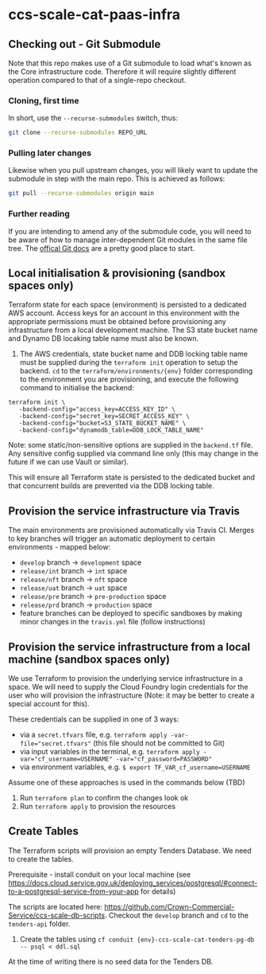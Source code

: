 # ccs-scale-cat-paas-infra

## Checking out - Git Submodule

Note that this repo makes use of a Git submodule to load what's known as the Core infrastructure code. Therefore it will require slightly different operation compared to that of a single-repo checkout.

### Cloning, first time

In short, use the `--recurse-submodules` switch, thus:
```bash
git clone --recurse-submodules REPO_URL
```

### Pulling later changes

Likewise when you pull upstream changes, you will likely want to update the submodule in step with the main repo. This is achieved as follows:

```bash
git pull --recurse-submodules origin main
```

### Further reading

If you are intending to amend any of the submodule code, you will need to be aware of how to manage inter-dependent Git modules in the same file tree. The [offical Git docs](https://git-scm.com/book/en/v2/Git-Tools-Submodules) are a pretty good place to start.

## Local initialisation & provisioning (sandbox spaces only)

Terraform state for each space (environment) is persisted to a dedicated AWS account. Access keys for an account in this environment with the appropriate permissions must be obtained before provisioning any infrastructure from a local development machine. The S3 state bucket name and Dynamo DB locaking table name must also be known.

1. The AWS credentials, state bucket name and DDB locking table name must be supplied during the `terraform init` operation to setup the backend. `cd` to the `terraform/environments/{env}` folder corresponding to the environment you are provisioning, and execute the following command to initialise the backend:

```
terraform init \
   -backend-config="access_key=ACCESS_KEY_ID" \
   -backend-config="secret_key=SECRET_ACCESS_KEY" \
   -backend-config="bucket=S3_STATE_BUCKET_NAME" \
   -backend-config="dynamodb_table=DDB_LOCK_TABLE_NAME"
```

Note: some static/non-sensitive options are supplied in the `backend.tf` file. Any sensitive config supplied via command line only (this may change in the future if we can use Vault or similar).

This will ensure all Terraform state is persisted to the dedicated bucket and that concurrent builds are prevented via the DDB locking table.

## Provision the service infrastructure via Travis

The main environments are provisioned automatically via Travis CI. Merges to key branches will trigger an automatic deployment to certain environments - mapped below:

- `develop` branch -> `development` space
- `release/int` branch -> `int` space
- `release/nft` branch -> `nft` space
- `release/uat` branch -> `uat` space
- `release/pre` branch -> `pre-production` space
- `release/prd` branch -> `production` space
- feature branches can be deployed to specific sandboxes by making minor changes in the `travis.yml` file (follow instructions)

## Provision the service infrastructure from a local machine (sandbox spaces only)

We use Terraform to provision the underlying service infrastructure in a space. We will need to supply the Cloud Foundry login credentials for the user who will provision the infrastructure (Note: it may be better to create a special account for this).

These credentials can be supplied in one of 3 ways:

- via a `secret.tfvars` file, e.g. `terraform apply -var-file="secret.tfvars"` (this file should not be committed to Git)
- via input variables in the terminal, e.g. `terraform apply -var="cf_username=USERNAME" -var="cf_password=PASSWORD"`
- via environment variables, e.g. `$ export TF_VAR_cf_username=USERNAME`

Assume one of these approaches is used in the commands below (TBD)

1. Run `terraform plan` to confirm the changes look ok
2. Run `terraform apply` to provision the resources

## Create Tables

The Terraform scripts will provision an empty Tenders Database. We need to create the tables.

Prerequisite - install conduit on your local machine (see https://docs.cloud.service.gov.uk/deploying_services/postgresql/#connect-to-a-postgresql-service-from-your-app for details)

The scripts are located here: https://github.com/Crown-Commercial-Service/ccs-scale-db-scripts. Checkout the `develop` branch and `cd` to the `tenders-api` folder.

1. Create the tables using `cf conduit {env}-ccs-scale-cat-tenders-pg-db -- psql < ddl.sql`

At the time of writing there is no seed data for the Tenders DB.
